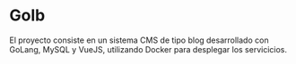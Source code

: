 # Golb
El proyecto consiste en un sistema CMS de tipo blog desarrollado con GoLang, MySQL y VueJS, utilizando Docker para desplegar los servicicios.
